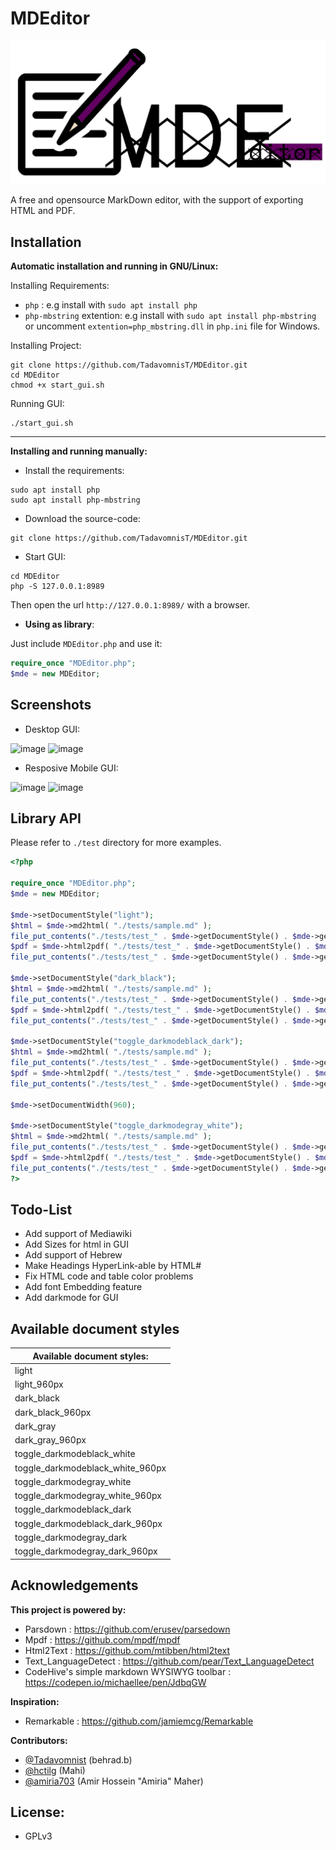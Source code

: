 # MDEditor

![MDEditor-Logo](./docs/images/MDEditor_logo.png)

A free and opensource MarkDown editor, with the support of exporting HTML and PDF.

## Installation

**Automatic installation and running in GNU/Linux:**

Installing Requirements:

* `php` : e.g install with `sudo apt install php`
* `php-mbstring` extention: e.g install with `sudo apt install php-mbstring` or uncomment `extention=php_mbstring.dll` in `php.ini` file for Windows.

Installing Project:
```shell
git clone https://github.com/TadavomnisT/MDEditor.git
cd MDEditor
chmod +x start_gui.sh
```

Running GUI:
```shell
./start_gui.sh
```

----------------------------


**Installing and running manually:**

* Install the requirements:
```shell
sudo apt install php
sudo apt install php-mbstring
```

* Download the source-code:
```shell
git clone https://github.com/TadavomnisT/MDEditor.git
```

* Start GUI:
```shell
cd MDEditor
php -S 127.0.0.1:8989
```
Then open the url `http://127.0.0.1:8989/` with a browser.


* **Using as library**:

Just include `MDEditor.php` and use it:
```php
require_once "MDEditor.php";
$mde = new MDEditor;
```

## Screenshots


* Desktop GUI:

![image](https://github.com/TadavomnisT/MDEditor/assets/63199745/fe786b4a-461d-46d1-a6ec-d3ff258ac153)
![image](https://github.com/TadavomnisT/MDEditor/assets/63199745/2a67e6cf-d062-4a66-a9c0-d6e19df40f01)


* Resposive Mobile GUI:

![image](https://github.com/TadavomnisT/MDEditor/assets/63199745/726fcd3c-8d61-4c18-ae08-43854d2939a0)
![image](https://github.com/TadavomnisT/MDEditor/assets/63199745/9cbe101d-4916-4fb1-916c-4655665bb116)


## Library API

Please refer to `./test` directory for more examples.
```php
<?php

require_once "MDEditor.php";
$mde = new MDEditor;

$mde->setDocumentStyle("light");
$html = $mde->md2html( "./tests/sample.md" );
file_put_contents("./tests/test_" . $mde->getDocumentStyle() . $mde->getDocumentWidth() . ".html", $html);
$pdf = $mde->html2pdf( "./tests/test_" . $mde->getDocumentStyle() . $mde->getDocumentWidth() . ".html" );
file_put_contents("./tests/test_" . $mde->getDocumentStyle() . $mde->getDocumentWidth() . ".pdf", $pdf);

$mde->setDocumentStyle("dark_black");
$html = $mde->md2html( "./tests/sample.md" );
file_put_contents("./tests/test_" . $mde->getDocumentStyle() . $mde->getDocumentWidth() . ".html", $html);
$pdf = $mde->html2pdf( "./tests/test_" . $mde->getDocumentStyle() . $mde->getDocumentWidth() . ".html" );
file_put_contents("./tests/test_" . $mde->getDocumentStyle() . $mde->getDocumentWidth() . ".pdf", $pdf);

$mde->setDocumentStyle("toggle_darkmodeblack_dark");
$html = $mde->md2html( "./tests/sample.md" );
file_put_contents("./tests/test_" . $mde->getDocumentStyle() . $mde->getDocumentWidth() . ".html", $html);
$pdf = $mde->html2pdf( "./tests/test_" . $mde->getDocumentStyle() . $mde->getDocumentWidth() . ".html" );
file_put_contents("./tests/test_" . $mde->getDocumentStyle() . $mde->getDocumentWidth() . ".pdf", $pdf);

$mde->setDocumentWidth(960);

$mde->setDocumentStyle("toggle_darkmodegray_white");
$html = $mde->md2html( "./tests/sample.md" );
file_put_contents("./tests/test_" . $mde->getDocumentStyle() . $mde->getDocumentWidth() . ".html", $html);
$pdf = $mde->html2pdf( "./tests/test_" . $mde->getDocumentStyle() . $mde->getDocumentWidth() . ".html" );
file_put_contents("./tests/test_" . $mde->getDocumentStyle() . $mde->getDocumentWidth() . ".pdf", $pdf);
?>
```

## Todo-List
+ Add support of Mediawiki
+ Add Sizes for html in GUI
+ Add support of Hebrew
+ Make Headings HyperLink-able by HTML#
+ Fix HTML code and table color problems
+ Add font Embedding feature
+ Add darkmode for GUI


## Available document styles

|Available document styles:|
|--------|
|light|
|light_960px|
|dark_black|
|dark_black_960px|
|dark_gray|
|dark_gray_960px|
|toggle_darkmodeblack_white|
|toggle_darkmodeblack_white_960px|
|toggle_darkmodegray_white|
|toggle_darkmodegray_white_960px|
|toggle_darkmodeblack_dark|
|toggle_darkmodeblack_dark_960px|
|toggle_darkmodegray_dark|
|toggle_darkmodegray_dark_960px|


## Acknowledgements

**This project is powered by:**
* Parsdown : https://github.com/erusev/parsedown
* Mpdf : https://github.com/mpdf/mpdf
* Html2Text : https://github.com/mtibben/html2text
* Text_LanguageDetect : https://github.com/pear/Text_LanguageDetect
* CodeHive's simple markdown WYSIWYG toolbar : https://codepen.io/michaellee/pen/JdbqGW

**Inspiration:**
* Remarkable : https://github.com/jamiemcg/Remarkable
  
**Contributors:**
* [@Tadavomnist](https://github.com/TadavomnisT) (behrad.b)
* [@hctilg](https://github.com/hctilg) (Mahi)
* [@amiria703](https://github.com/amiria703) (Amir Hossein "Amiria" Maher)

## License:

* GPLv3
